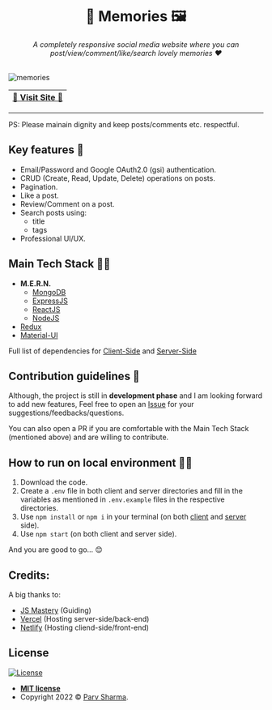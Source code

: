 <div align="center">
    <h1>📸  Memories  🖼</h1>
    <i>A completely responsive social media website where you can post/view/comment/like/search lovely memories ❤️</i>
</div>
<br>

![memories](https://user-images.githubusercontent.com/59911189/185342309-89cc3ef4-94eb-439c-a70a-433db72b4a27.png)

<div align="center">

| [🚀 Visit Site 🚀](https://ps-memories.netlify.app/) |
| ------------------------------------------------------------ |

</div>

---

PS: Please mainain dignity and keep posts/comments etc. respectful.

## Key features 📝
- Email/Password and Google OAuth2.0 (gsi) authentication.
- CRUD (Create, Read, Update, Delete) operations on posts.
- Pagination.
- Like a post.
- Review/Comment on a post.
- Search posts using:
   - title
   - tags
- Professional UI/UX.

## Main Tech Stack 🧑‍💻
- **M.E.R.N.**
   - [MongoDB](https://www.mongodb.com)
   - [ExpressJS](https://expressjs.com)
   - [ReactJS](https://reactjs.org)
   - [NodeJS](https://nodejs.org/en/)
- [Redux](https://redux.js.org)
- [Material-UI](https://mui.com)

Full list of dependencies for [Client-Side](./client/package.json) and [Server-Side](./server/package.json)

## Contribution guidelines 🧐
Although, the project is still in **development phase** and I am looking forward to add new features,
Feel free to open an [Issue](https://github.com/PSCoder10462/Memories/issues) for your suggestions/feedbacks/questions.

You can also open a PR if you are comfortable with the Main Tech Stack (mentioned above) and are willing to contribute.

## How to run on local environment 🏃‍♂️
1. Download the code.
2. Create a `.env` file in both client and server directories and fill in the variables as mentioned in `.env.example` files in the respective directories.
3. Use `npm install` or `npm i` in your terminal (on both [client](./client) and [server](./server) side).
4. Use `npm start` (on both client and server side).

And you are good to go... 😊

## Credits:
A big thanks to:
- [JS Mastery](https://www.jsmastery.pro) (Guiding)
- [Vercel](https://vercel.com/) (Hosting server-side/back-end)
- [Netlify](https://www.netlify.com) (Hosting cliend-side/front-end)

## License

[![License](http://img.shields.io/:license-mit-blue.svg?style=flat-square)](http://badges.mit-license.org)

- **[MIT license](./LICENSE.md)**
- Copyright 2022 © <a href="https://github.com/PSCoder10462" target="_blank">Parv Sharma</a>.
